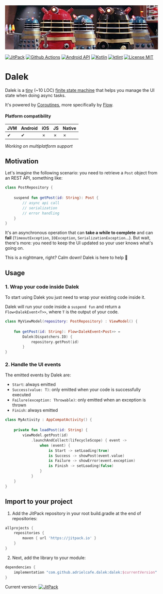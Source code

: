 ![Banner](https://github.com/adrielcafe/dalek/blob/master/banner.jpg?raw=true)

[![JitPack](https://img.shields.io/jitpack/v/github/adrielcafe/dalek.svg?style=for-the-badge)](https://jitpack.io/#adrielcafe/dalek)
[![Github Actions](https://img.shields.io/github/workflow/status/adrielcafe/dalek/main/master?style=for-the-badge)](https://github.com/adrielcafe/dalek/actions)
[![Android API](https://img.shields.io/badge/api-16%2B-brightgreen.svg?style=for-the-badge)](https://android-arsenal.com/api?level=16)
[![Kotlin](https://img.shields.io/github/languages/top/adrielcafe/dalek.svg?style=for-the-badge)](https://kotlinlang.org/)
[![ktlint](https://img.shields.io/badge/code%20style-%E2%9D%A4-FF4081.svg?style=for-the-badge)](https://ktlint.github.io/)
[![License MIT](https://img.shields.io/github/license/adrielcafe/dalek.svg?style=for-the-badge&color=yellow)](https://opensource.org/licenses/MIT)

# Dalek
Dalek is a [tiny](https://github.com/adrielcafe/Dalek/blob/master/dalek/src/main/java/cafe/adriel/dalek/Dalek.kt) (~10 LOC) [finite state machine](https://en.wikipedia.org/wiki/Finite-state_machine) that helps you manage the UI state when doing async tasks.

It's powered by [Coroutines](https://github.com/Kotlin/kotlinx.coroutines), more specifically by [Flow](https://kotlin.github.io/kotlinx.coroutines/kotlinx-coroutines-core/kotlinx.coroutines.flow/-flow/).

#### Platform compatibility

| JVM | Android | iOS | JS | Native |
|-----|---------|-----|----|--------|
| ✔   | ✔       | ✗   | ✗  | ✗      |

*Working on multiplatform support*

## Motivation
Let's imagine the following scenario: you need to retrieve a `Post` object from an REST API, something like:

```kotlin
class PostRepository {

    suspend fun getPost(id: String): Post {
        // async api call
        // serialization
        // error handling
    }
}
```

It's an asynchronous operation that can **take a while to complete** and can **fail** (`TimeoutException`, `IOException`, `SerializationException`...). But wait, there's more: you need to keep the UI updated so your user knows what's going on.

This is a nightmare, right? Calm down! Dalek is here to help :robot:

## Usage

### 1. Wrap your code inside Dalek
To start using Dalek you just need to wrap your existing code inside it.

Dalek will run your code inside a `suspend fun` and return a `Flow<DalekEvent<T>>`, where `T` is the output of your code.

```kotlin
class MyViewModel(repository: PostRepository) : ViewModel() {

    fun getPost(id: String): Flow<DalekEvent<Post>> =
        Dalek(Dispatchers.IO) {
            repository.getPost(id)
        }
}
```

### 2. Handle the UI events
The emitted events by Dalek are:

* `Start`: always emitted
* `Success(value: T)`: only emitted when your code is successfully executed
* `Failure(exception: Throwable)`: only emitted when an exception is thrown
* `Finish`: always emitted

```kotlin
class MyActivity : AppCompatActivity() {

    private fun loadPost(id: String) {
        viewModel.getPost(id)
            .launchAndCollect(lifecycleScope) { event ->
                when (event) {
                    is Start -> setLoading(true)
                    is Success -> showPost(event.value)
                    is Failure -> showError(event.exception)
                    is Finish -> setLoading(false)
                }
            }
    }
}
```

## Import to your project
1. Add the JitPack repository in your root build.gradle at the end of repositories:
```gradle
allprojects {
    repositories {
        maven { url 'https://jitpack.io' }
    }
}
```

2. Next, add the library to your module:
```gradle
dependencies {
    implementation "com.github.adrielcafe.dalek:dalek:$currentVersion"
}
```
Current version: [![JitPack](https://img.shields.io/jitpack/v/github/adrielcafe/dalek.svg?style=flat-square)](https://jitpack.io/#adrielcafe/dalek)